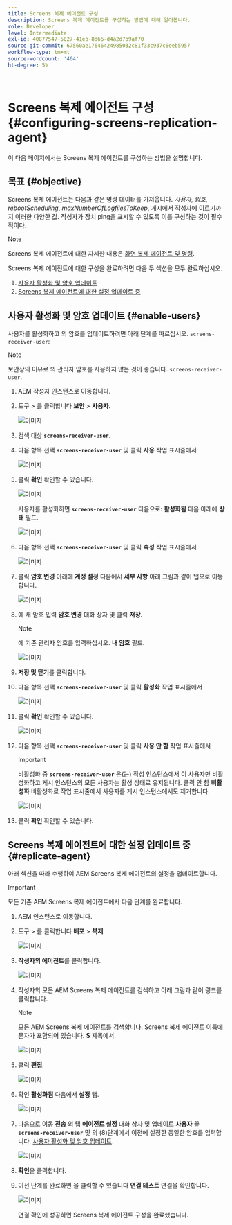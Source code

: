 ```yaml
---
title: Screens 복제 에이전트 구성
description: Screens 복제 에이전트를 구성하는 방법에 대해 알아봅니다.
role: Developer
level: Intermediate
exl-id: 40877547-5027-41eb-8d66-d4a2d7b9af70
source-git-commit: 67560ae17646424985032c81f33c937c6eeb5957
workflow-type: tm+mt
source-wordcount: '464'
ht-degree: 5%

---
```


# Screens 복제 에이전트 구성 {#configuring-screens-replication-agent}

이 다음 페이지에서는 Screens 복제 에이전트를 구성하는 방법을 설명합니다.

## 목표 {#objective}

Screens 복제 에이전트는 다음과 같은 명령 데이터를 가져옵니다. *사용자*, *암호*, *rebootScheduling*, *maxNumberOfLogfilesToKeep*, 게시에서 작성자에 이르기까지 이러한 다양한 값. 작성자가 장치 ping을 표시할 수 있도록 이를 구성하는 것이 필수적이다.

>[!NOTE]
>Screens 복제 에이전트에 대한 자세한 내용은 [화면 복제 에이전트 및 명령](https://experienceleague.adobe.com/en/docs/experience-manager-screens/user-guide/administering/author-publish/author-publish-architecture-overview#screens-replication-agents-and-commands).

Screens 복제 에이전트에 대한 구성을 완료하려면 다음 두 섹션을 모두 완료하십시오.

1. [사용자 활성화 및 암호 업데이트](#enable-users)
1. [Screens 복제 에이전트에 대한 설정 업데이트 중](#replicate-agent)

## 사용자 활성화 및 암호 업데이트 {#enable-users}

사용자를 활성화하고 의 암호를 업데이트하려면 아래 단계를 따르십시오. `screens-receiver-user`:

>[!NOTE]
>보안상의 이유로 의 관리자 암호를 사용하지 않는 것이 좋습니다. `screens-receiver-user`.

1. AEM 작성자 인스턴스로 이동합니다.

1. 도구 > 를 클릭합니다 **보안** > **사용자**.

   ![이미지](/help/user-guide/assets/screens-replication/screens-replication1.png)

1. 검색 대상 **`screens-receiver-user`**.

1. 다음 항목 선택 **`screens-receiver-user`** 및 클릭 **사용** 작업 표시줄에서

   ![이미지](/help/user-guide/assets/screens-replication/screens-replication2.png)

1. 클릭 **확인** 확인할 수 있습니다.

   ![이미지](/help/user-guide/assets/screens-replication/screens-replication3.png)

   사용자를 활성화하면 **`screens-receiver-user`** 다음으로: **활성화됨** 다음 아래에 **상태** 필드.

   ![이미지](/help/user-guide/assets/screens-replication/screens-replication4.png)

1. 다음 항목 선택 **`screens-receiver-user`** 및 클릭 **속성** 작업 표시줄에서

   ![이미지](/help/user-guide/assets/screens-replication/screens-replication5.png)

1. 클릭 **암호 변경** 아래에 **계정 설정** 다음에서 **세부 사항** 아래 그림과 같이 탭으로 이동합니다.

   ![이미지](/help/user-guide/assets/screens-replication/screens-replication6.png)

1. 에 새 암호 입력 **암호 변경** 대화 상자 및 클릭 **저장**.

   >[!NOTE]
   >에 기존 관리자 암호를 입력하십시오. **내 암호** 필드.

   ![이미지](/help/user-guide/assets/screens-replication/screens-replication7.png)

1. **저장 및 닫기**&#x200B;를 클릭합니다.

1. 다음 항목 선택 **`screens-receiver-user`** 및 클릭 **활성화** 작업 표시줄에서

   ![이미지](/help/user-guide/assets/screens-replication/screens-replication8.png)

1. 클릭 **확인** 확인할 수 있습니다.

   ![이미지](/help/user-guide/assets/screens-replication/screens-replication9.png)

1. 다음 항목 선택 **`screens-receiver-user`** 및 클릭 **사용 안 함** 작업 표시줄에서

   >[!IMPORTANT]
   > 비활성화 중 **`screens-receiver-user`** 은(는) 작성 인스턴스에서 이 사용자만 비활성화하고 게시 인스턴스의 모든 사용자는 활성 상태로 유지됩니다. 클릭 안 함 **비활성화** 비활성화로 작업 표시줄에서 사용자를 게시 인스턴스에서도 제거합니다.

   ![이미지](/help/user-guide/assets/screens-replication/screens-replication10.png)

1. 클릭 **확인** 확인할 수 있습니다.

## Screens 복제 에이전트에 대한 설정 업데이트 중 {#replicate-agent}

아래 섹션을 따라 수행하여 AEM Screens 복제 에이전트의 설정을 업데이트합니다.

>[!IMPORTANT]
>모든 기존 AEM Screens 복제 에이전트에서 다음 단계를 완료합니다.

1. AEM 인스턴스로 이동합니다.
1. 도구 > 를 클릭합니다 **배포** > **복제**.

   ![이미지](/help/user-guide/assets/screens-replication/screens-replication1a.png)

1. **작성자의 에이전트**&#x200B;를 클릭합니다.

   ![이미지](/help/user-guide/assets/screens-replication/screens-replication1b.png)

1. 작성자의 모든 AEM Screens 복제 에이전트를 검색하고 아래 그림과 같이 링크를 클릭합니다.

   >[!NOTE]
   >모든 AEM Screens 복제 에이전트를 검색합니다. Screens 복제 에이전트 이름에 문자가 포함되어 있습니다. **S** 제목에서.

   ![이미지](/help/user-guide/assets/screens-replication/screens-replication1c.png)

1. 클릭 **편집**.

   ![이미지](/help/user-guide/assets/screens-replication/screens-replication1d.png)

1. 확인 **활성화됨** 다음에서 **설정** 탭.

   ![이미지](/help/user-guide/assets/screens-replication/screens-replication1e.png)

1. 다음으로 이동 **전송** 의 탭 **에이전트 설정** 대화 상자 및 업데이트 **사용자** 끝 **`screens-receiver-user`** 및 의 (8)단계에서 이전에 설정한 동일한 암호를 입력합니다. [사용자 활성화 및 암호 업데이트](#enable-users).

   ![이미지](/help/user-guide/assets/screens-replication/screens-replication1-f.png)

1. **확인**&#x200B;을 클릭합니다.

1. 이전 단계를 완료하면 을 클릭할 수 있습니다 **연결 테스트** 연결을 확인합니다.

   ![이미지](/help/user-guide/assets/screens-replication/screens-replication1g.png)

   연결 확인에 성공하면 Screens 복제 에이전트 구성을 완료했습니다.
